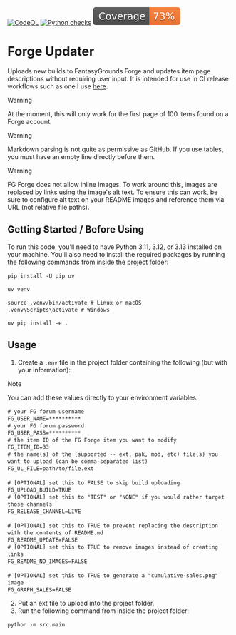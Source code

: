 [![CodeQL](https://github.com/bmos/FG-Forge-Updater/actions/workflows/github-code-scanning/codeql/badge.svg?branch=main)](https://github.com/bmos/FG-Forge-Updater/actions/workflows/github-code-scanning/codeql)
[![Python checks](https://github.com/bmos/FG-Forge-Updater/actions/workflows/python.yml/badge.svg?branch=main)](https://github.com/bmos/FG-Forge-Updater/actions/workflows/python.yml)
[![Coverage badge](https://raw.githubusercontent.com/bmos/FG-Forge-Updater/python-coverage-comment-action-data/badge.svg)](https://htmlpreview.github.io/?https://github.com/bmos/FG-Forge-Updater/blob/python-coverage-comment-action-data/htmlcov/index.html)


# Forge Updater

Uploads new builds to FantasyGrounds Forge and updates item page descriptions without requiring user input.
It is intended for use in CI release workflows such as one I
use [here](https://github.com/FG-Unofficial-Developers-Guild/FG-CoreRPG-Extraplanar-Containers/blob/main/.github/workflows/release.yml).

> [!WARNING]
> At the moment, this will only work for the first page of 100 items found on a Forge account.

> [!WARNING]
> Markdown parsing is not quite as permissive as GitHub. If you use tables, you must have an empty line directly before
> them.

> [!WARNING]
> FG Forge does not allow inline images. To work around this, images are replaced by links using the image's alt text.
> To ensure this can work, be sure to configure alt text on your README images and reference them via URL (not relative
> file paths).

## Getting Started / Before Using

To run this code, you'll need to have Python 3.11, 3.12, or 3.13 installed on your machine. You'll also need to
install the required packages by running the following commands from inside the project folder:

```shell
pip install -U pip uv
```

```shell
uv venv
```

```shell
source .venv/bin/activate # Linux or macOS
.venv\Scripts\activate # Windows
```

```shell
uv pip install -e .
```

## Usage

1. Create a `.env` file in the project folder containing the following (but with your information):

> [!NOTE]
> You can add these values directly to your environment variables.

```env
# your FG forum username
FG_USER_NAME=**********
# your FG forum password
FG_USER_PASS=**********
# the item ID of the FG Forge item you want to modify
FG_ITEM_ID=33
# the name(s) of the (supported -- ext, pak, mod, etc) file(s) you want to upload (can be comma-separated list)
FG_UL_FILE=path/to/file.ext

# [OPTIONAL] set this to FALSE to skip build uploading
FG_UPLOAD_BUILD=TRUE
# [OPTIONAL] set this to "TEST" or "NONE" if you would rather target those channels
FG_RELEASE_CHANNEL=LIVE

# [OPTIONAL] set this to TRUE to prevent replacing the description with the contents of README.md
FG_README_UPDATE=FALSE
# [OPTIONAL] set this to TRUE to remove images instead of creating links
FG_README_NO_IMAGES=FALSE

# [OPTIONAL] set this to TRUE to generate a "cumulative-sales.png" image
FG_GRAPH_SALES=FALSE
```

2. Put an ext file to upload into the project folder.
3. Run the following command from inside the project folder:

```shell
python -m src.main
```
